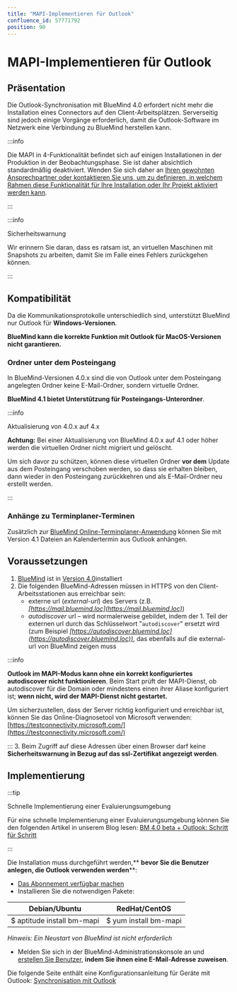 ```yaml
---
title: "MAPI-Implementieren für Outlook"
confluence_id: 57771792
position: 90
---
```

# MAPI-Implementieren für Outlook


## Präsentation

Die Outlook-Synchronisation mit BlueMind 4.0 erfordert nicht mehr die Installation eines Connectors auf den Client-Arbeitsplätzen. Serverseitig sind jedoch einige Vorgänge erforderlich, damit die Outlook-Software im Netzwerk eine Verbindung zu BlueMind herstellen kann.


:::info

Die MAPI in 4-Funktionalität befindet sich auf einigen Installationen in der Produktion in der Beobachtungsphase. Sie ist daher absichtlich standardmäßig deaktiviert. Wenden Sie sich daher an [Ihren gewohnten Ansprechpartner oder kontaktieren Sie uns, um zu definieren, in welchem Rahmen diese Funktionalität für Ihre Installation oder Ihr Projekt aktiviert werden kann](https://content.bluemind.net/decouvrez-bluemind-4-0).

:::


:::info

Sicherheitswarnung

Wir erinnern Sie daran, dass es ratsam ist, an virtuellen Maschinen mit Snapshots zu arbeiten, damit Sie im Falle eines Fehlers zurückgehen können.

:::

## Kompatibilität

Da die Kommunikationsprotokolle unterschiedlich sind, unterstützt BlueMind nur Outlook für **Windows-Versionen**.

**BlueMind kann die korrekte Funktion mit Outlook für MacOS-Versionen nicht garantieren.**

### Ordner unter dem Posteingang

In BlueMind-Versionen 4.0.x sind die von Outlook unter dem Posteingang angelegten Ordner keine E-Mail-Ordner, sondern virtuelle Ordner.

**BlueMind 4.1 bietet Unterstützung für Posteingangs-Unterordner**.


:::info

Aktualisierung von 4.0.x auf 4.x

**Achtung:** Bei einer Aktualisierung von BlueMind 4.0.x auf 4.1 oder höher werden die virtuellen Ordner nicht migriert und gelöscht.

Um sich davor zu schützen, können diese virtuellen Ordner **vor dem** Update aus dem Posteingang verschoben werden, so dass sie erhalten bleiben, dann wieder in den Posteingang zurückkehren und als E-Mail-Ordner neu erstellt werden.

:::

### Anhänge zu Terminplaner-Terminen

Zusätzlich zur  [BlueMind Online-Terminplaner-Anwendung](../Guide_de_l_utilisateur/L_agenda/Créer_un_évènement.md/#ajouter-des-pièces-jointes) können Sie mit Version 4.1 Dateien an Kalendertermin aus Outlook anhängen.

## Voraussetzungen

1. [BlueMind](https://download.bluemind.net/bm-download/4.0) ist in [Version 4.0](https://download.bluemind.net/bm-download/4.0)installiert
2. Die folgenden BlueMind-Adressen müssen in HTTPS von den Client-Arbeitsstationen aus erreichbar sein:
    - externe url (*external-url*) des Servers (z.B. *[https://mail.bluemind.loc](https://mail.bluemind.loc)*)
    - *autodiscover* url – wird normalerweise gebildet, indem der 1. Teil der externen url durch das Schlüsselwort "`autodiscover`" ersetzt wird (zum Beispiel *[https://autodiscover.bluemind.loc](https://autodiscover.bluemind.loc))*, das ebenfalls auf die external-url von BlueMind zeigen muss


:::info

**Outlook im MAPI-Modus kann ohne ein korrekt konfiguriertes autodiscover nicht funktionieren**. Beim Start prüft der MAPI-Dienst, ob autodiscover für die Domain oder mindestens einen ihrer Aliase konfiguriert ist; **wenn nicht, wird der MAPI-Dienst nicht gestartet.**

Um sicherzustellen, dass der Server richtig konfiguriert und erreichbar ist, können Sie das Online-Diagnosetool von Microsoft verwenden: [https://testconnectivity.microsoft.com/](https://testconnectivity.microsoft.com/)

:::
3. Beim Zugriff auf diese Adressen über einen Browser darf keine **Sicherheitswarnung in Bezug auf das ssl-Zertifikat angezeigt werden**.


## Implementierung


:::tip

Schnelle Implementierung einer Evaluierungsumgebung

Für eine schnelle Implementierung einer Evaluierungsumgebung können Sie den folgenden Artikel in unserem Blog lesen: [BM 4.0 beta + Outlook: Schritt für Schritt](https://blog.bluemind.net/fr/bm-4-0-beta-outlook-pas-a-pas/)

:::

Die Installation muss durchgeführt werden,** **bevor Sie die Benutzer anlegen, die Outlook verwenden werden****:

- [Das Abonnement verfügbar machen](../Guide_d_installation/Mise_en_œuvre_de_la_souscription.md)
- Installieren Sie die notwendigen Pakete:

| Debian/Ubuntu | RedHat/CentOS |
| -- | -- |
| $ aptitude install bm-mapi | $ yum install bm-mapi |

*Hinweis: Ein Neustart von BlueMind ist nicht erforderlich*

- Melden Sie sich in der BlueMind-Administrationskonsole an und [erstellen Sie Benutzer,](/Guide_de_l_administrateur/Gestion_des_entités/Utilisateurs/) **indem Sie ihnen eine E-Mail-Adresse zuweisen**.


Die folgende Seite enthält eine Konfigurationsanleitung für Geräte mit Outlook: [Synchronisation mit Outlook](/Guide_de_l_utilisateur/Configuration_des_clients_lourds/Synchronisation_avec_Outlook/)


